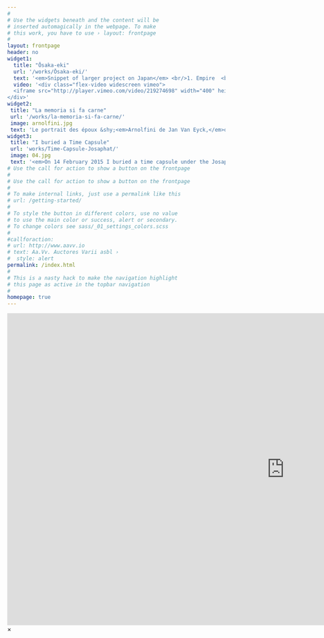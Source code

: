 ```yaml
---
#
# Use the widgets beneath and the content will be
# inserted automagically in the webpage. To make
# this work, you have to use › layout: frontpage
#
layout: frontpage
header: no
widget1:
  title: "Ōsaka-eki"
  url: '/works/Ōsaka-eki/'
  text: '<em>Snippet of larger project on Japan</em> <br/>1. Empire  <br/>2. des<br/>3. signes<br/>4. Japan <br/>5. ...'
  video: '<div class="flex-video widescreen vimeo">
  <iframe src="http://player.vimeo.com/video/219274698" width="400" height="225" frameborder="0" webkitAllowFullScreen mozallowfullscreen allowFullScreen></iframe>
</div>'
widget2:
 title: "La memoria si fa carne"
 url: '/works/la-memoria-si-fa-carne/'
 image: arnolfini.jpg
 text: 'Le portrait des époux &shy;<em>Arnolfini de Jan Van Eyck,</em>qui date 1434 montre la condition d’un couple de migrantes toscanes qui habitait en Belgique.Je reprend avec ironie cette œuvre comme une référence, comme pour créer une continuité. '
widget3:
 title: "I buried a Time Capsule"
 url: 'works/Time-Capsule-Josaphat/'
 image: 04.jpg
 text: '<em>On 14 February 2015 I buried a time capsule under the Josaphat terrain, in Brussels.</em> It will remain buried for 25 years. It can not be recovered until the year 2040.'
# Use the call for action to show a button on the frontpage
#
# Use the call for action to show a button on the frontpage
#
# To make internal links, just use a permalink like this
# url: /getting-started/
#
# To style the button in different colors, use no value
# to use the main color or success, alert or secondary.
# To change colors see sass/_01_settings_colors.scss
#
#callforaction:
# url: http://www.aavv.io
# text: Aa.Vv. Auctores Varii asbl ›
#  style: alert
permalink: /index.html
#
# This is a nasty hack to make the navigation highlight
# this page as active in the topbar navigation
#
homepage: true
---
```


<div id="videoModal" class="reveal-modal large" data-reveal="">
  <div class="flex-video widescreen vimeo" style="display: block;">
    <iframe width="1280" height="720" src="https://vimeo.com/219274698" frameborder="0" allowfullscreen></iframe>
  </div>
  <a class="close-reveal-modal">&#215;</a>
</div>
